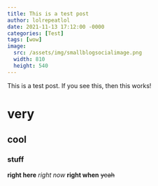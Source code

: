 ```yaml
---
title: This is a test post
author: lolrepeatlol
date: 2021-11-13 17:12:00 -0000
categories: [Test]
tags: [wow]
image:
  src: /assets/img/smallblogsocialimage.png
  width: 810
  height: 540
---
```


This is a test post. If you see this, then this works!

# very
## cool
### stuff

**right here**
*right now*
__right when__
~~yeah~~

